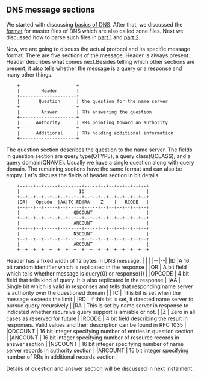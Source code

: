 ## DNS message sections
We started with discussing [basics of DNS](https://engineerhead.github.io/dns-server/). After that, we discussed the [format](https://engineerhead.github.io/dns-server/dns-zone-master-file-format) for master files of DNS which are also called zone files. Next we discussed how to parse such files in [part 1](https://engineerhead.github.io/dns-server/parsing-dns-master-zone-file-1) and [part 2](https://engineerhead.github.io/dns-server/parsing-dns-master-zone-file-2).

Now, we are going to discuss the actual protocol and its specific message format. There are five sections of the message. Header is always present. Header describes what comes next.Besides telling which other sections are present, it also tells whether the message is a query or a response and many other things.

```
	+---------------------+
    |        Header       |
    +---------------------+
    |       Question      | the question for the name server
    +---------------------+
    |        Answer       | RRs answering the question
    +---------------------+
    |      Authority      | RRs pointing toward an authority
    +---------------------+
    |      Additional     | RRs holding additional information
    +---------------------+
```
The question section describes the question to the name server. The fields in question section are query type(QTYPE), a query class(QCLASS), and a query domain(QNAME). Usually we have a single question along with query domain. The remaining sections have the same format and can also be empty. Let's discuss the fields of header section in bit details.

```
	+--+--+--+--+--+--+--+--+--+--+--+--+--+--+--+--+
    |                      ID                       |
    +--+--+--+--+--+--+--+--+--+--+--+--+--+--+--+--+
    |QR|   Opcode  |AA|TC|RD|RA|   Z    |   RCODE   |
    +--+--+--+--+--+--+--+--+--+--+--+--+--+--+--+--+
    |                    QDCOUNT                    |
    +--+--+--+--+--+--+--+--+--+--+--+--+--+--+--+--+
    |                    ANCOUNT                    |
    +--+--+--+--+--+--+--+--+--+--+--+--+--+--+--+--+
    |                    NSCOUNT                    |
    +--+--+--+--+--+--+--+--+--+--+--+--+--+--+--+--+
    |                    ARCOUNT                    |
    +--+--+--+--+--+--+--+--+--+--+--+--+--+--+--+--+
```
Header has a fixed width of 12 bytes in DNS message.
|  |  |
|--|--|
|ID  |A 16 bit random identifier which is replicated in the response  |
|QR  | A bit field which tells whether message is query(0) or response(1) |
|OPCODE  | 4 bit field that tells kind of query. It is also replicated in the response  |
|AA  | Single bit which is valid in responses and tells that responding name server is authority over the questioned domain |
|TC  | This bit is set when the message exceeds the limit |
|RD  | If this bit is set, it directed name server to pursue query recursively |
|RA  | This is set by name server in response to indicated whether recursive query support is amiable or not. |
|Z  | Zero in all cases as reserved for future |
|RCODE  | 4 bit field describing the result in responses. Valid values and their description can be found in RFC 1035 |
|QDCOUNT  | 16 bit integer specifying number of entries in question section |
|ANCOUNT  | 16 bit integer specifying number of resource records in answer section |
|NSCOUNT  | 16 bit integer specifying number of name server records in authority section |
|ARCOUNT  | 16 bit integer specifying number of RRs in additional records section |

Details of question and answer section will be discussed in next instalment.  